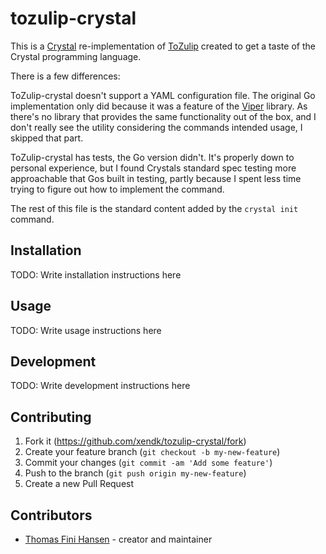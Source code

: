 # tozulip-crystal

This is a [Crystal](https://crystal-lang.org/) re-implementation of
[ToZulip](https://github.com/xendk/tozulip) created to get a taste of
the Crystal programming language.

There is a few differences:

ToZulip-crystal doesn't support a YAML configuration file. The
original Go implementation only did because it was a feature of the
[Viper](https://github.com/spf13/viper) library. As there's no library
that provides the same functionality out of the box, and I don't
really see the utility considering the commands intended usage, I
skipped that part.

ToZulip-crystal has tests, the Go version didn't. It's properly down
to personal experience, but I found Crystals standard spec testing
more approachable that Gos built in testing, partly because I spent
less time trying to figure out how to implement the command.

The rest of this file is the standard content added by the `crystal
init` command.

## Installation

TODO: Write installation instructions here

## Usage

TODO: Write usage instructions here

## Development

TODO: Write development instructions here

## Contributing

1. Fork it (<https://github.com/xendk/tozulip-crystal/fork>)
2. Create your feature branch (`git checkout -b my-new-feature`)
3. Commit your changes (`git commit -am 'Add some feature'`)
4. Push to the branch (`git push origin my-new-feature`)
5. Create a new Pull Request

## Contributors

- [Thomas Fini Hansen](https://github.com/xendk) - creator and maintainer
